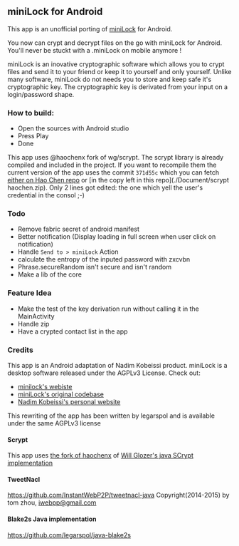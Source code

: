 ## miniLock for Android

This app is an unofficial porting of [miniLock](https://minilock.io/) for Android.
 
You now can crypt and decrypt files on the go with miniLock for Android. You'll never be stuckt with a .miniLock on mobile anymore !
 
miniLock is an inovative cryptographic software which allows you to crypt files and send it to your friend or keep it to yourself and only yourself.
Unlike many software, miniLock do not needs you to store and keep safe it's cryptographic key. The cryptographic key is derivated from your input on a login/password shape.





### How to build:

- Open the sources with Android studio
- Press Play
- Done

This app uses @haochenx fork of wg/scrypt. The scrypt library is already compiled and included in the project. If you want to recompile them the current version of the app uses the commit `371d55c` which you can fetch [either on Hao Chen repo](https://github.com/haochenx/scrypt/tree/1.4.0-371d55) or [in the copy left in this repo](./Document/scrypt haochen.zip). Only 2 lines got edited: the one which yell the user's credential in the consol ;-) 


### Todo
- Remove fabric secret of android manifest
- Better notification (Display loading in full screen when user click on notification)
- Handle `Send to > miniLock` Action
- calculate the entropy of the inputed password with zxcvbn
- Phrase.secureRandom isn't secure and isn't random
- Make a lib of the core


### Feature Idea
- Make the test of the key derivation run without calling it in the MainActivity
- Handle zip
- Have a crypted contact list in the app


### Credits

This app is an Android adaptation of Nadim Kobeissi product. miniLock is a desktop software released under the AGPLv3 License. 
Check out:
 
 - [minilock's webiste](https://minilock.io/)
 - [miniLock's original codebase](https://github.com/kaepora/miniLock)
 - [Nadim Kobeissi's personal website](https://nadim.computer/)


This rewriting of the app has been written by legarspol and is available under the same AGPLv3 license

#### Scrypt

This app uses [the fork of haochenx](https://github.com/haochenx/scrypt/tree/1.4.0-371d55) of [Will Glozer's java SCrypt implementation](https://github.com/wg/scrypt)

#### TweetNacl

https://github.com/InstantWebP2P/tweetnacl-java Copyright(2014-2015) by tom zhou, iwebpp@gmail.com

#### Blake2s Java implementation

https://github.com/legarspol/java-blake2s

